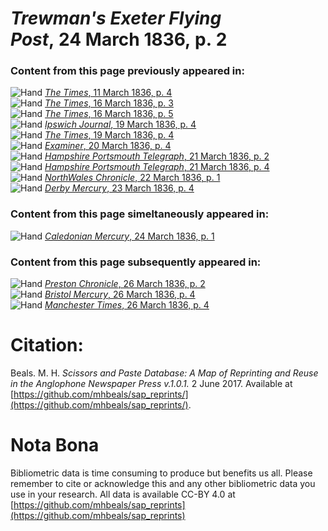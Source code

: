 # *Trewman's Exeter Flying Post*, 24 March 1836, p. 2  
  
### Content from this page previously appeared in:  
![Hand](http://scissorsandpaste.net/wp-content/uploads/2017/06/smallhandpointer.png) [*The Times*, 11 March 1836, p. 4](https://mhbeals.github.io/sap_html/The-Times/The-Times-11-March-1836-p-4)  
![Hand](http://scissorsandpaste.net/wp-content/uploads/2017/06/smallhandpointer.png) [*The Times*, 16 March 1836, p. 3](https://mhbeals.github.io/sap_html/The-Times/The-Times-16-March-1836-p-3)  
![Hand](http://scissorsandpaste.net/wp-content/uploads/2017/06/smallhandpointer.png) [*The Times*, 16 March 1836, p. 5](https://mhbeals.github.io/sap_html/The-Times/The-Times-16-March-1836-p-5)  
![Hand](http://scissorsandpaste.net/wp-content/uploads/2017/06/smallhandpointer.png) [*Ipswich Journal*, 19 March 1836, p. 4](https://mhbeals.github.io/sap_html/Ipswich-Journal/Ipswich-Journal-19-March-1836-p-4)  
![Hand](http://scissorsandpaste.net/wp-content/uploads/2017/06/smallhandpointer.png) [*The Times*, 19 March 1836, p. 4](https://mhbeals.github.io/sap_html/The-Times/The-Times-19-March-1836-p-4)  
![Hand](http://scissorsandpaste.net/wp-content/uploads/2017/06/smallhandpointer.png) [*Examiner*, 20 March 1836, p. 4](https://mhbeals.github.io/sap_html/Examiner/Examiner-20-March-1836-p-4)  
![Hand](http://scissorsandpaste.net/wp-content/uploads/2017/06/smallhandpointer.png) [*Hampshire Portsmouth Telegraph*, 21 March 1836, p. 2](https://mhbeals.github.io/sap_html/Hampshire-Portsmouth-Telegraph/Hampshire-Portsmouth-Telegraph-21-March-1836-p-2)  
![Hand](http://scissorsandpaste.net/wp-content/uploads/2017/06/smallhandpointer.png) [*Hampshire Portsmouth Telegraph*, 21 March 1836, p. 4](https://mhbeals.github.io/sap_html/Hampshire-Portsmouth-Telegraph/Hampshire-Portsmouth-Telegraph-21-March-1836-p-4)  
![Hand](http://scissorsandpaste.net/wp-content/uploads/2017/06/smallhandpointer.png) [*NorthWales Chronicle*, 22 March 1836, p. 1](https://mhbeals.github.io/sap_html/NorthWales-Chronicle/NorthWales-Chronicle-22-March-1836-p-1)  
![Hand](http://scissorsandpaste.net/wp-content/uploads/2017/06/smallhandpointer.png) [*Derby Mercury*, 23 March 1836, p. 4](https://mhbeals.github.io/sap_html/Derby-Mercury/Derby-Mercury-23-March-1836-p-4)  
  
### Content from this page simeltaneously appeared in:  
![Hand](http://scissorsandpaste.net/wp-content/uploads/2017/06/smallhandpointer.png) [*Caledonian Mercury*, 24 March 1836, p. 1](https://mhbeals.github.io/sap_html/Caledonian-Mercury/Caledonian-Mercury-24-March-1836-p-1)  
  
### Content from this page subsequently appeared in:  
![Hand](http://scissorsandpaste.net/wp-content/uploads/2017/06/smallhandpointer.png) [*Preston Chronicle*, 26 March 1836, p. 2](https://mhbeals.github.io/sap_html/Preston-Chronicle/Preston-Chronicle-26-March-1836-p-2)  
![Hand](http://scissorsandpaste.net/wp-content/uploads/2017/06/smallhandpointer.png) [*Bristol Mercury*, 26 March 1836, p. 4](https://mhbeals.github.io/sap_html/Bristol-Mercury/Bristol-Mercury-26-March-1836-p-4)  
![Hand](http://scissorsandpaste.net/wp-content/uploads/2017/06/smallhandpointer.png) [*Manchester Times*, 26 March 1836, p. 4](https://mhbeals.github.io/sap_html/Manchester-Times/Manchester-Times-26-March-1836-p-4)  


# Citation: 

Beals. M. H. *Scissors and Paste Database: A Map of Reprinting and Reuse in the Anglophone Newspaper Press v.1.0.1.* 2 June 2017. Available at [https://github.com/mhbeals/sap_reprints/](https://github.com/mhbeals/sap_reprints/). 

# Nota Bona

Bibliometric data is time consuming to produce but benefits us all. Please remember to cite or acknowledge this and any other bibliometric data you use in your research. All data is available CC-BY 4.0 at [https://github.com/mhbeals/sap_reprints](https://github.com/mhbeals/sap_reprints)